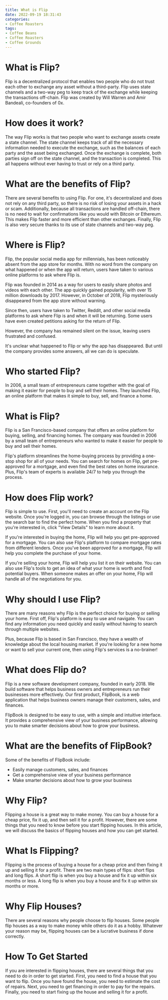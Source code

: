 ```yaml
---
title: What is Flip
date: 2022-09-19 18:31:43
categories:
- Coffee Roasters
tags:
- Coffee Beans
- Coffee Roasters
- Coffee Grounds
---
```



#  What is Flip?

Flip is a decentralized protocol that enables two people who do not trust each other to exchange any asset without a third-party. Flip uses state channels and a two-way peg to keep track of the exchange while keeping the transactions off-chain. Flip was created by Will Warren and Amir Bandeali, co-founders of 0x.

# How does it work?

The way Flip works is that two people who want to exchange assets create a state channel. The state channel keeps track of all the necessary information needed to execute the exchange, such as the balances of each party and the asset being exchanged. Once the exchange is complete, both parties sign off on the state channel, and the transaction is completed. This all happens without ever having to trust or rely on a third party.

# What are the benefits of Flip?

There are several benefits to using Flip. For one, it's decentralized and does not rely on any third party, so there is no risk of losing your assets in a hack or scam. Additionally, because all transactions are handled off-chain, there is no need to wait for confirmations like you would with Bitcoin or Ethereum. This makes Flip faster and more efficient than other exchanges. Finally, Flip is also very secure thanks to its use of state channels and two-way peg.

#  Where is Flip?

Flip, the popular social media app for millennials, has been noticeably absent from the app store for months. With no word from the company on what happened or when the app will return, users have taken to various online platforms to ask where Flip is.

Flip was founded in 2014 as a way for users to easily share photos and videos with each other. The app quickly gained popularity, with over 15 million downloads by 2017. However, in October of 2018, Flip mysteriously disappeared from the app store without warning.

Since then, users have taken to Twitter, Reddit, and other social media platforms to ask where Flip is and when it will be returning. Some users have even created petitions asking for the return of Flip.

However, the company has remained silent on the issue, leaving users frustrated and confused.

It's unclear what happened to Flip or why the app has disappeared. But until the company provides some answers, all we can do is speculate.

#  Who started Flip?

In 2006, a small team of entrepreneurs came together with the goal of making it easier for people to buy and sell their homes. They launched Flip, an online platform that makes it simple to buy, sell, and finance a home.

# What is Flip?

Flip is a San Francisco-based company that offers an online platform for buying, selling, and financing homes. The company was founded in 2006 by a small team of entrepreneurs who wanted to make it easier for people to buy and sell their homes.

Flip's platform streamlines the home-buying process by providing a one-stop shop for all of your needs. You can search for homes on Flip, get pre-approved for a mortgage, and even find the best rates on home insurance. Plus, Flip's team of experts is available 24/7 to help you through the process.

# How does Flip work?

Flip is simple to use. First, you'll need to create an account on the Flip website. Once you're logged in, you can browse through the listings or use the search bar to find the perfect home. When you find a property that you're interested in, click "View Details" to learn more about it.

If you're interested in buying the home, Flip will help you get pre-approved for a mortgage. You can also use Flip's platform to compare mortgage rates from different lenders. Once you've been approved for a mortgage, Flip will help you complete the purchase of your home.

If you're selling your home, Flip will help you list it on their website. You can also use Flip's tools to get an idea of what your home is worth and find potential buyers. When someone makes an offer on your home, Flip will handle all of the negotiations for you.

# Why should I use Flip?

There are many reasons why Flip is the perfect choice for buying or selling your home. First off, Flip's platform is easy to use and navigate. You can find any information you need quickly and easily without having to search through multiple websites.



Plus, because Flip is based in San Francisco, they have a wealth of knowledge about the local housing market. If you're looking for a new home or want to sell your current one, then using Flip's services is a no-brainer!

#  What does Flip do?

Flip is a new software development company, founded in early 2018. We build software that helps business owners and entrepreneurs run their businesses more effectively. Our first product, FlipBook, is a web application that helps business owners manage their customers, sales, and finances.

FlipBook is designed to be easy to use, with a simple and intuitive interface. It provides a comprehensive view of your business performance, allowing you to make smarter decisions about how to grow your business.

# What are the benefits of FlipBook?

Some of the benefits of FlipBook include:

* Easily manage customers, sales, and finances
* Get a comprehensive view of your business performance
* Make smarter decisions about how to grow your business

#  Why Flip?

Flipping a house is a great way to make money. You can buy a house for a cheap price, fix it up, and then sell it for a profit. However, there are some things that you need to know before you start flipping houses. In this article, we will discuss the basics of flipping houses and how you can get started.

# What Is Flipping?

Flipping is the process of buying a house for a cheap price and then fixing it up and selling it for a profit. There are two main types of flips: short flips and long flips. A short flip is when you buy a house and fix it up within six months or less. A long flip is when you buy a house and fix it up within six months or more.

# Why Flip Houses?

There are several reasons why people choose to flip houses. Some people flip houses as a way to make money while others do it as a hobby. Whatever your reason may be, flipping houses can be a lucrative business if done correctly.

# How To Get Started

If you are interested in flipping houses, there are several things that you need to do in order to get started. First, you need to find a house that you want to flip. Once you have found the house, you need to estimate the cost of repairs. Next, you need to get financing in order to pay for the repairs. Finally, you need to start fixing up the house and selling it for a profit.